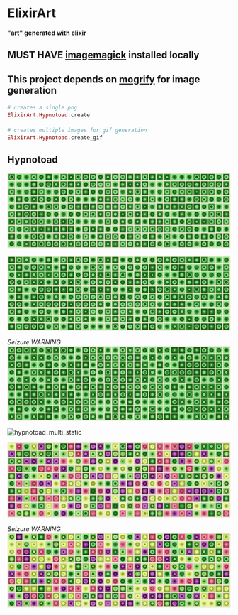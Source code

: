 # ElixirArt

**"art" generated with elixir**

## MUST HAVE [imagemagick](http://www.imagemagick.org) installed locally

## This project depends on [mogrify](https://github.com/route/mogrify) for image generation


```elixir
# creates a single png
ElixirArt.Hypnotoad.create

# creates multiple images for gif generation
ElixirArt.Hypnotoad.create_gif
```

## Hypnotoad

![hypnotoad_static](https://github.com/mkompanets/elixir_art/blob/master/imgs/hypnotoad/hypnotoad_static.png)

![hypnotoad](https://github.com/mkompanets/elixir_art/blob/master/imgs/hypnotoad/hypnotoad.gif)

*Seizure WARNING*
![hypnotoad_crazy](https://github.com/mkompanets/elixir_art/blob/master/imgs/hypnotoad/hypnotoad_crazy.gif)

![hypnotoad_multi_static](https://github.com/mkompanets/elixir_art/blob/master/imgs/hypnotoad/hypnotoad_multi.png)

![hypnotoad_multi](https://github.com/mkompanets/elixir_art/blob/master/imgs/hypnotoad/hypnotoad_multi.gif)

*Seizure WARNING*
![hypnotoad_multi_crazy](https://github.com/mkompanets/elixir_art/blob/master/imgs/hypnotoad/hypnotoad_multi_crazy.gif)

